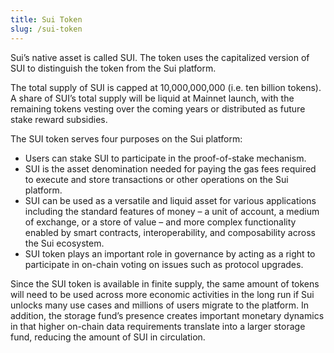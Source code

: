 ```yaml
---
title: Sui Token
slug: /sui-token
---
```


Sui’s native asset is called SUI. The token uses the capitalized version of SUI to distinguish the token from the Sui platform.

The total supply of SUI is capped at 10,000,000,000 (i.e. ten billion tokens). A share of SUI’s total supply will be liquid at Mainnet launch, with the remaining tokens vesting over the coming years or distributed as future stake reward subsidies.

The SUI token serves four purposes on the Sui platform:

- Users can stake SUI to participate in the proof-of-stake mechanism.
- SUI is the asset denomination needed for paying the gas fees required to execute and store transactions or other operations on the Sui platform.
- SUI can be used as a versatile and liquid asset for various applications including the standard features of money – a unit of account, a medium of exchange, or a store of value – and more complex functionality enabled by smart contracts, interoperability, and composability across the Sui ecosystem.
- SUI token plays an important role in governance by acting as a right to participate in on-chain voting on issues such as protocol upgrades.

Since the SUI token is available in finite supply, the same amount of tokens will need to be used across more economic activities in the long run if Sui unlocks many use cases and millions of users migrate to the platform. In addition, the storage fund’s presence creates important monetary dynamics in that higher on-chain data requirements translate into a larger storage fund, reducing the amount of SUI in circulation.
